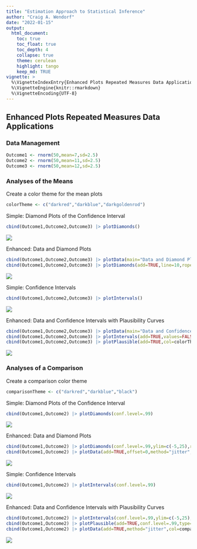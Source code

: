```yaml
---
title: "Estimation Approach to Statistical Inference"
author: "Craig A. Wendorf"
date: "2022-01-15"
output:
  html_document:
    toc: true
    toc_float: true
    toc_depth: 4
    collapse: true
    theme: cerulean
    highlight: tango
    keep_md: TRUE
vignette: >
  %\VignetteIndexEntry{Enhanced Plots Repeated Measures Data Applications}
  %\VignetteEngine{knitr::rmarkdown}
  %\VignetteEncoding{UTF-8}
---
```






## Enhanced Plots Repeated Measures Data Applications

### Data Management


```r
Outcome1 <- rnorm(50,mean=7,sd=2.5)
Outcome2 <- rnorm(50,mean=11,sd=2.5)
Outcome3 <- rnorm(50,mean=12,sd=2.5)
```

### Analyses of the Means

Create a color theme for the mean plots

```r
colorTheme <- c("darkred","darkblue","darkgoldenrod")
```

Simple: Diamond Plots of the Confidence Interval

```r
cbind(Outcome1,Outcome2,Outcome3) |> plotDiamonds()
```

![](figures/Repeated-DiamondA-1.png)<!-- -->

Enhanced: Data and Diamond Plots

```r
cbind(Outcome1,Outcome2,Outcome3) |> plotData(main="Data and Diamond Plots",offset=0,method="jitter",col=colorTheme)
cbind(Outcome1,Outcome2,Outcome3) |> plotDiamonds(add=TRUE,line=10,rope=c(8,12),col=colorTheme)
```

![](figures/Repeated-DiamondB-1.png)<!-- -->

Simple: Confidence Intervals

```r
cbind(Outcome1,Outcome2,Outcome3) |> plotIntervals()
```

![](figures/Repeated-ConfidenceA-1.png)<!-- -->

Enhanced: Data and Confidence Intervals with Plausibility Curves

```r
cbind(Outcome1,Outcome2,Outcome3) |> plotData(main="Data and Confidence Intervals with Plausibility Curves",offset=-.15,method="jitter",col=colorTheme)
cbind(Outcome1,Outcome2,Outcome3) |> plotIntervals(add=TRUE,values=FALSE,line=10,rope=c(8,12),col=colorTheme)
cbind(Outcome1,Outcome2,Outcome3) |> plotPlausible(add=TRUE,col=colorTheme)
```

![](figures/Repeated-ConfidenceB-1.png)<!-- -->

### Analyses of a Comparison

Create a comparison color theme

```r
comparisonTheme <- c("darkred","darkblue","black")
```

Simple: Diamond Plots of the Confidence Interval

```r
cbind(Outcome1,Outcome2) |> plotDiamonds(conf.level=.99)
```

![](figures/Repeated-DiamondC-1.png)<!-- -->

Enhanced: Data and Diamond Plots

```r
cbind(Outcome1,Outcome2) |> plotDiamonds(conf.level=.99,ylim=c(-5,25),rope=c(-2,2),col=comparisonTheme)
cbind(Outcome1,Outcome2) |> plotData(add=TRUE,offset=0,method="jitter",col=comparisonTheme)
```

![](figures/Repeated-DiamondD-1.png)<!-- -->

Simple: Confidence Intervals

```r
cbind(Outcome1,Outcome2) |> plotIntervals(conf.level=.99)
```

![](figures/Repeated-ConfidenceC-1.png)<!-- -->

Enhanced: Data and Confidence Intervals with Plausibility Curves

```r
cbind(Outcome1,Outcome2) |> plotIntervals(conf.level=.99,ylim=c(-5,25),values=FALSE,rope=c(-2,2),col=comparisonTheme)
cbind(Outcome1,Outcome2) |> plotPlausible(add=TRUE,conf.level=.99,type=c("none","none","right"),col=comparisonTheme)
cbind(Outcome1,Outcome2) |> plotData(add=TRUE,method="jitter",col=comparisonTheme)
```

![](figures/Repeated-ConfidenceD-1.png)<!-- -->
